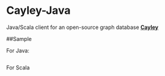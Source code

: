 Cayley-Java
=====

Java/Scala client for an open-source graph database [**Cayley**](https://github.com/google/cayley) 

##Sample

For Java:

```java

```

For Scala
```scala

```